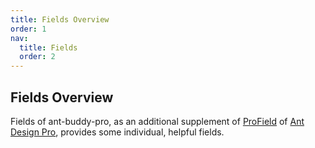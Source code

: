 ```yaml
---
title: Fields Overview
order: 1
nav:
  title: Fields
  order: 2
---
```


## Fields Overview

Fields of ant-buddy-pro, as an additional supplement of [ProField](https://github.com/ant-design/pro-components/blob/master/packages/field/README.md) of [Ant Design Pro](https://pro.ant.design/), provides some individual, helpful fields.
